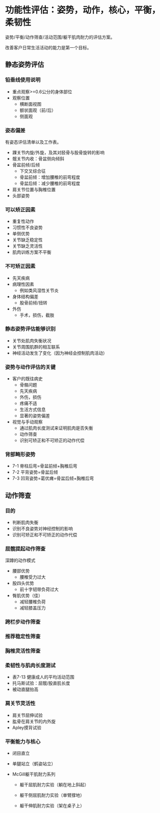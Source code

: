 # 功能性评估：姿势，动作，核心，平衡，柔韧性

<!--ts-->

<!--te-->

姿势/平衡/动作筛查/活动范围/躯干肌肉耐力的评估方案。

改善客户日常生活活动的能力是第一个目标。

## 静态姿势评估

### 铅垂线使用说明

- 重点观察>=0.6公分的身体部位
- 观察位置
  - 横断面视图
  - 额状面观（前/后）
  - 侧面观



### 姿态偏差

有姿态评估清单以及工作表。

- 踝关节内旋/外旋，及其对胫骨与股骨旋转的影响
- 髋关节内收：骨盆侧向倾斜
- 骨盆前倾/后倾
  - 下交叉综合征
  - 骨盆前倾：增加腰椎的前弯程度
  - 骨盆后倾：减少腰椎的前弯程度
- 肩关节位置与胸椎位置
- 头部姿势

### 可以矫正因素

- 重复性动作
- 习惯性不良姿势
- 单侧优势
- 关节缺乏稳定性
- 关节缺乏灵活性
- 肌肉训练方案不平衡

### 不可矫正因素

- 先天疾病
- 病理性因素
  - 例如类风湿性关节炎
- 身体结构偏差
  - 股骨前倾/扭转
- 外伤
  - 手术，损伤，截肢



### 静态姿势评估能够识别

- 关节处肌肉失衡状况
- 关节周围肌群的相互联系
- 神经活动发生了变化（因为神经会控制肌肉活动）



### 姿势与动作评估的关键

- 客户的既往病史
  - 骨骼问题
  - 先天疾病
  - 外伤，损伤
  - 疼痛不适
  - 生活方式信息
  - 显著的姿势偏差
- 视觉与手动观察
  - 通过肌肉长度测试来证明肌肉是否失衡
  - 动作筛查
  - 识别可矫正和不可矫正的动作代偿

### 背部畸形姿势

- 7-1 脊柱后弯=骨盆前倾+胸椎后弯
- 7-2 平背姿势=骨盆后倾
- 7-3 凹背姿势=葛优瘫=骨盆后倾+胸椎后弯

## 动作筛查



### 目的

- 判断肌肉失衡
- 识别不良姿势对神经控制的影响
- 识别可矫正和不可矫正的动作代偿

### 

### 屈髋提起动作筛查

深蹲的动作模式

- 腰部优势
  - 腰椎受力过大
- 股四头优势
  - 前十字韧带负荷过大
- 臀肌优势（佳）
  - 减轻腰椎负荷
  - 减轻膝盖压力

### 跨栏步动作筛查

### 推荐稳定性筛查

### 胸椎灵活性筛查

### 柔韧性与肌肉长度测试

- 表7-13 健康成人的平均活动范围
- 托马斯试验：屈髋/股直肌长度
- 被动直腿抬高

### 肩关节灵活性

- 肩关节屈伸试验
- 肱骨在肩关节的内外旋
- Apley摸背试验

### 平衡能力与核心

- 闭目直立

- 单腿站立（鹤姿站立）

- McGill躯干肌耐力系列

  - 躯干屈肌耐力实验（躺在地上斜起）

  - 躯干侧屈肌耐力实验（单臂撑地）

  - 躯干伸肌耐力实验（架在桌子上）


